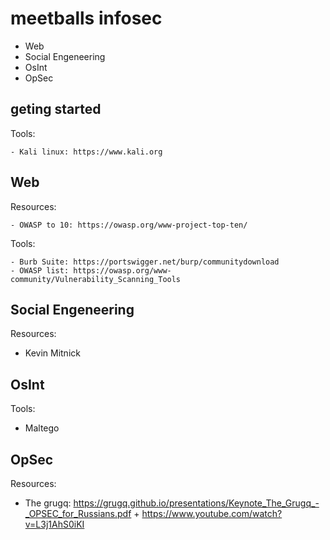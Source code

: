 # meetballs infosec

   - Web
   - Social Engeneering
   - OsInt
   - OpSec

## geting started
Tools:

    - Kali linux: https://www.kali.org

## Web
Resources:

    - OWASP to 10: https://owasp.org/www-project-top-ten/

Tools:

    - Burb Suite: https://portswigger.net/burp/communitydownload
    - OWASP list: https://owasp.org/www-community/Vulnerability_Scanning_Tools

## Social Engeneering
Resources:

  - Kevin Mitnick

## OsInt
Tools:

  - Maltego

## OpSec
Resources:

  - The grugq: https://grugq.github.io/presentations/Keynote_The_Grugq_-_OPSEC_for_Russians.pdf + https://www.youtube.com/watch?v=L3j1AhS0iKI
  
